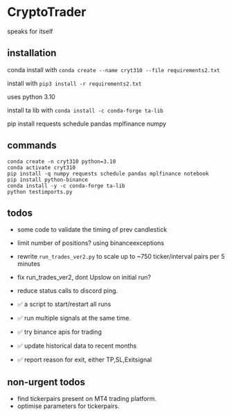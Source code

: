 # CryptoTrader
speaks for itself

## installation

conda install with `conda create --name cryt310 --file requirements2.txt`

install with `pip3 install -r requirements2.txt`

uses python 3.10

install ta lib with `conda install -c conda-forge ta-lib`

pip install requests schedule pandas mplfinance numpy

## commands

```
conda create -n cryt310 python=3.10
conda activate cryt310
pip install -q numpy requests schedule pandas mplfinance notebook
pip install python-binance
conda install -y -c conda-forge ta-lib
python testimports.py
```

## todos

- some code to validate the timing of prev candlestick
- limit number of positions? using binanceexceptions
- rewrite `run_trades_ver2.py` to scale up to ~750 ticker/interval pairs per 5 minutes
- fix run_trades_ver2, dont Upslow on initial run?
- reduce status calls to discord ping.

- ✅ a script to start/restart all runs
- ✅ run multiple signals at the same time.
- ✅ try binance apis for trading
- ✅ update historical data to recent months
- ✅ report reason for exit, either TP,SL,Exitsignal

## non-urgent todos

- find tickerpairs present on MT4 trading platform.
- optimise parameters for tickerpairs.